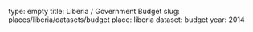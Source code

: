 type: empty
title: Liberia / Government Budget
slug: places/liberia/datasets/budget
place: liberia
dataset: budget
year: 2014
